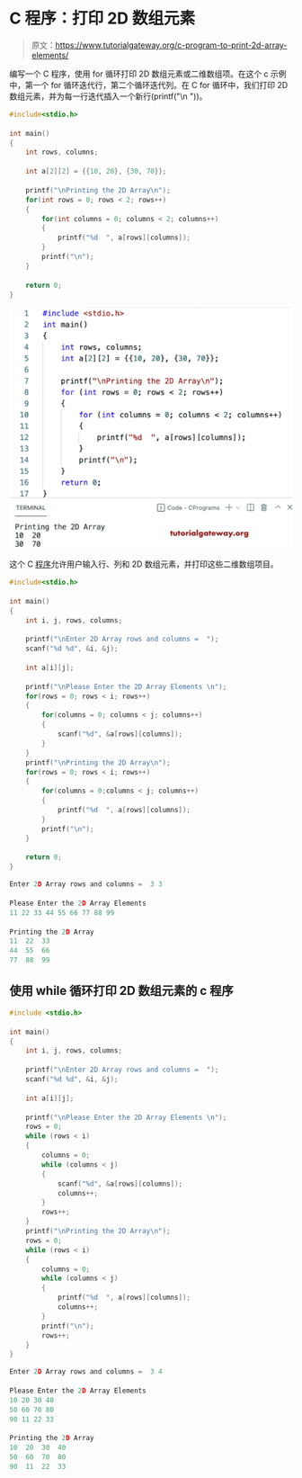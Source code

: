 # C 程序：打印 2D 数组元素

> 原文：<https://www.tutorialgateway.org/c-program-to-print-2d-array-elements/>

编写一个 C 程序，使用 for 循环打印 2D 数组元素或二维数组项。在这个 c 示例中，第一个 for 循环迭代行，第二个循环迭代列。在 C for 循环中，我们打印 2D 数组元素，并为每一行迭代插入一个新行(printf("\n "))。

```c
#include<stdio.h>

int main()
{
 	int rows, columns;

	int a[2][2] = {{10, 20}, {30, 70}};

	printf("\nPrinting the 2D Array\n");
 	for(int rows = 0; rows < 2; rows++)
  	{
  		for(int columns = 0; columns < 2; columns++)
  		{
  			printf("%d  ", a[rows][columns]);
		}
   		printf("\n");
  	}  	

 	return 0;
} 

```

![C Program to Print 2D Array Elements](img/64bfd032e6e5c6b3327bac10d102f6d1.png)

这个 C [程序](https://www.tutorialgateway.org/c-programming-examples/)允许用户输入行、列和 2D 数组元素，并打印这些二维数组项目。

```c
#include<stdio.h>

int main()
{
 	int i, j, rows, columns;

 	printf("\nEnter 2D Array rows and columns =  ");
 	scanf("%d %d", &i, &j);

	int a[i][j];

 	printf("\nPlease Enter the 2D Array Elements \n");
 	for(rows = 0; rows < i; rows++)
  	{
   		for(columns = 0; columns < j; columns++)
    	{
      		scanf("%d", &a[rows][columns]);
    	}
  	}
	printf("\nPrinting the 2D Array\n");
 	for(rows = 0; rows < i; rows++)
  	{
  		for(columns = 0;columns < j; columns++)
  		{
  			printf("%d  ", a[rows][columns]);
		}
   		printf("\n");
  	}  	

 	return 0;
} 

```

```c
Enter 2D Array rows and columns =  3 3

Please Enter the 2D Array Elements 
11 22 33 44 55 66 77 88 99

Printing the 2D Array
11  22  33  
44  55  66  
77  88  99 
```

## 使用 while 循环打印 2D 数组元素的 c 程序

```c
#include <stdio.h>

int main()
{
	int i, j, rows, columns;

	printf("\nEnter 2D Array rows and columns =  ");
	scanf("%d %d", &i, &j);

	int a[i][j];

	printf("\nPlease Enter the 2D Array Elements \n");
	rows = 0;
	while (rows < i)
	{
		columns = 0;
		while (columns < j)
		{
			scanf("%d", &a[rows][columns]);
			columns++;
		}
		rows++;
	}
	printf("\nPrinting the 2D Array\n");
	rows = 0;
	while (rows < i)
	{
		columns = 0;
		while (columns < j)
		{
			printf("%d  ", a[rows][columns]);
			columns++;
		}
		printf("\n");
		rows++;
	}
}

```

```c
Enter 2D Array rows and columns =  3 4

Please Enter the 2D Array Elements 
10 20 30 40
50 60 70 80
90 11 22 33

Printing the 2D Array
10  20  30  40  
50  60  70  80  
90  11  22  33 
```